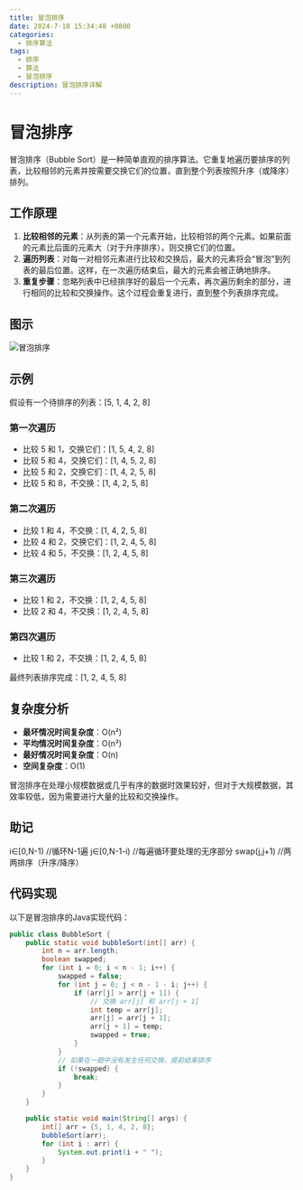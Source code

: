 ```yaml
---
title: 冒泡排序
date: 2024-7-18 15:34:48 +0800
categories:
  - 排序算法
tags:
  - 排序
  - 算法
  - 冒泡排序
description: 冒泡排序详解
---
```


# 冒泡排序

冒泡排序（Bubble Sort）是一种简单直观的排序算法。它重复地遍历要排序的列表，比较相邻的元素并按需要交换它们的位置，直到整个列表按照升序（或降序）排列。

## 工作原理

1. **比较相邻的元素**：从列表的第一个元素开始，比较相邻的两个元素。如果前面的元素比后面的元素大（对于升序排序），则交换它们的位置。
2. **遍历列表**：对每一对相邻元素进行比较和交换后，最大的元素将会“冒泡”到列表的最后位置。这样，在一次遍历结束后，最大的元素会被正确地排序。
3. **重复步骤**：忽略列表中已经排序好的最后一个元素，再次遍历剩余的部分，进行相同的比较和交换操作。这个过程会重复进行，直到整个列表排序完成。

## 图示
![冒泡排序](https://rd-wang.github.io/assets/img/sort/冒泡排序.webp)

## 示例

假设有一个待排序的列表：[5, 1, 4, 2, 8]

### 第一次遍历

- 比较 5 和 1，交换它们：[1, 5, 4, 2, 8]
- 比较 5 和 4，交换它们：[1, 4, 5, 2, 8]
- 比较 5 和 2，交换它们：[1, 4, 2, 5, 8]
- 比较 5 和 8，不交换：[1, 4, 2, 5, 8]

### 第二次遍历

- 比较 1 和 4，不交换：[1, 4, 2, 5, 8]
- 比较 4 和 2，交换它们：[1, 2, 4, 5, 8]
- 比较 4 和 5，不交换：[1, 2, 4, 5, 8]

### 第三次遍历

- 比较 1 和 2，不交换：[1, 2, 4, 5, 8]
- 比较 2 和 4，不交换：[1, 2, 4, 5, 8]

### 第四次遍历

- 比较 1 和 2，不交换：[1, 2, 4, 5, 8]

最终列表排序完成：[1, 2, 4, 5, 8]

## 复杂度分析

- **最坏情况时间复杂度**：O(n²)
- **平均情况时间复杂度**：O(n²)
- **最好情况时间复杂度**：O(n)
- **空间复杂度**：O(1)

冒泡排序在处理小规模数据或几乎有序的数据时效果较好，但对于大规模数据，其效率较低，因为需要进行大量的比较和交换操作。

## 助记
i∈[0,N-1)  //循环N-1遍
	j∈[0,N-1-i)  //每遍循环要处理的无序部分 
		swap(j,j+1) //两两排序（升序/降序）

## 代码实现

以下是冒泡排序的Java实现代码：

```java
public class BubbleSort {
    public static void bubbleSort(int[] arr) {
        int n = arr.length;
        boolean swapped;
        for (int i = 0; i < n - 1; i++) {
            swapped = false;
            for (int j = 0; j < n - 1 - i; j++) {
                if (arr[j] > arr[j + 1]) {
                    // 交换 arr[j] 和 arr[j + 1]
                    int temp = arr[j];
                    arr[j] = arr[j + 1];
                    arr[j + 1] = temp;
                    swapped = true;
                }
            }
            // 如果在一趟中没有发生任何交换，提前结束排序
            if (!swapped) {
                break;
            }
        }
    }

    public static void main(String[] args) {
        int[] arr = {5, 1, 4, 2, 8};
        bubbleSort(arr);
        for (int i : arr) {
            System.out.print(i + " ");
        }
    }
}

```

